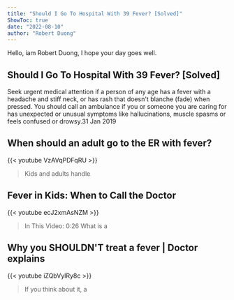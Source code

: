 ```yaml
---
title: "Should I Go To Hospital With 39 Fever? [Solved]"
ShowToc: true 
date: "2022-08-10"
author: "Robert Duong" 
---
```


Hello, iam Robert Duong, I hope your day goes well.
## Should I Go To Hospital With 39 Fever? [Solved]
Seek urgent medical attention if a person of any age has a fever with a headache and stiff neck, or has rash that doesn't blanche (fade) when pressed. You should call an ambulance if you or someone you are caring for has unexpected or unusual symptoms like hallucinations, muscle spasms or feels confused or drowsy.31 Jan 2019

## When should an adult go to the ER with fever?
{{< youtube VzAVqPDFqRU >}}
>Kids and adults handle 

## Fever in Kids: When to Call the Doctor
{{< youtube ecJ2xmAsNZM >}}
>In This Video: 0:26 What is a 

## Why you SHOULDN'T treat a fever | Doctor explains
{{< youtube iZQbVylRy8c >}}
>If you think about it, a 

